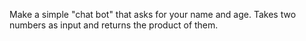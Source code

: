 Make a simple "chat bot" that asks for your name and age. Takes two numbers as input and returns the product of them.